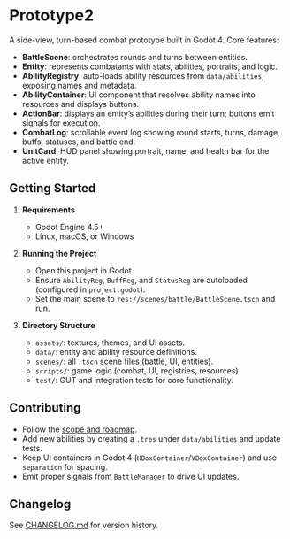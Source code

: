 # Prototype2

A side-view, turn-based combat prototype built in Godot 4. Core features:

- **BattleScene**: orchestrates rounds and turns between entities.
- **Entity**: represents combatants with stats, abilities, portraits, and logic.
- **AbilityRegistry**: auto-loads ability resources from `data/abilities`, exposing names and metadata.
- **AbilityContainer**: UI component that resolves ability names into resources and displays buttons.
- **ActionBar**: displays an entity’s abilities during their turn; buttons emit signals for execution.
- **CombatLog**: scrollable event log showing round starts, turns, damage, buffs, statuses, and battle end.
- **UnitCard**: HUD panel showing portrait, name, and health bar for the active entity.

## Getting Started

1. **Requirements**
   - Godot Engine 4.5+
   - Linux, macOS, or Windows

2. **Running the Project**
   - Open this project in Godot.
   - Ensure `AbilityReg`, `BuffReg`, and `StatusReg` are autoloaded (configured in `project.godot`).
   - Set the main scene to `res://scenes/battle/BattleScene.tscn` and run.

3. **Directory Structure**
   - `assets/`: textures, themes, and UI assets.
   - `data/`: entity and ability resource definitions.
   - `scenes/`: all `.tscn` scene files (battle, UI, entities).
   - `scripts/`: game logic (combat, UI, registries, resources).
   - `test/`: GUT and integration tests for core functionality.

## Contributing

- Follow the [scope and roadmap](roadmap.md).
- Add new abilities by creating a `.tres` under `data/abilities` and update tests.
- Keep UI containers in Godot 4 (`HBoxContainer`/`VBoxContainer`) and use `separation` for spacing.
- Emit proper signals from `BattleManager` to drive UI updates.

## Changelog

See [CHANGELOG.md](CHANGELOG.md) for version history.
